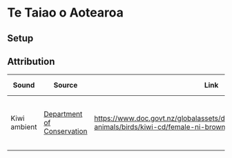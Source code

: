 # Te Taiao o Aotearoa

## Setup

## Attribution

| Sound        | Source                                                 | Link                                                                                                              | License                                                   | Changes made                                      |
|--------------|--------------------------------------------------------|-------------------------------------------------------------------------------------------------------------------|-----------------------------------------------------------|---------------------------------------------------|
| Kiwi ambient | [Department of Conservation](https://www.doc.govt.nz/) | https://www.doc.govt.nz/globalassets/documents/conservation/native-animals/birds/kiwi-cd/female-ni-brown-kiwi.mp3 | [CC BY 4.0](https://creativecommons.org/licenses/by/4.0/) | Cut into individual sound files, decreased volume |
